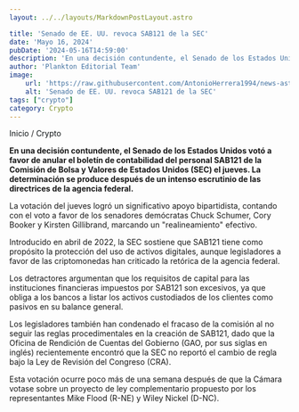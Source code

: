 ```yaml
---
layout: ../../layouts/MarkdownPostLayout.astro

title: 'Senado de EE. UU. revoca SAB121 de la SEC'
date: 'Mayo 16, 2024'
pubDate: '2024-05-16T14:59:00'
description: 'En una decisión contundente, el Senado de los Estados Unidos votó a favor de anular el boletín de contabilidad del personal SAB121 de la SEC el jueves.'
author: 'Plankton Editorial Team'
image:
    url: 'https://raw.githubusercontent.com/AntonioHerrera1994/news-astro/master/src/assets/crypto/crypto149.webp'
    alt: 'Senado de EE. UU. revoca SAB121 de la SEC'
tags: ["crypto"]
category: Crypto
---
```


<span><a href="/" style="text-decoration:none;color:#0F1416">Inicio</a> / <a href="/crypto" style="text-decoration:none;color:#0F1416">Crypto</a></span>

<p style="font-weight: bold;">En una decisión contundente, el Senado de los Estados Unidos votó a favor de anular el boletín de contabilidad del personal SAB121 de la Comisión de Bolsa y Valores de Estados Unidos (SEC) el jueves. La determinación se produce después de un intenso escrutinio de las directrices de la agencia federal.</p>

La votación del jueves logró un significativo apoyo bipartidista, contando con el voto a favor de los senadores demócratas Chuck Schumer, Cory Booker y Kirsten Gillibrand, marcando un "realineamiento" efectivo.

Introducido en abril de 2022, la SEC sostiene que SAB121 tiene como propósito la protección del uso de activos digitales, aunque legisladores a favor de las criptomonedas han criticado la retórica de la agencia federal.

Los detractores argumentan que los requisitos de capital para las instituciones financieras impuestos por SAB121 son excesivos, ya que obliga a los bancos a listar los activos custodiados de los clientes como pasivos en su balance general.

Los legisladores también han condenado el fracaso de la comisión al no seguir las reglas procedimentales en la creación de SAB121, dado que la Oficina de Rendición de Cuentas del Gobierno (GAO, por sus siglas en inglés) recientemente encontró que la SEC no reportó el cambio de regla bajo la Ley de Revisión del Congreso (CRA).

Esta votación ocurre poco más de una semana después de que la Cámara votase sobre un proyecto de ley complementario propuesto por los representantes Mike Flood (R-NE) y Wiley Nickel (D-NC).
